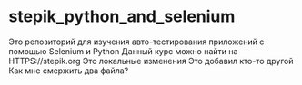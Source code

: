 # stepik_python_and_selenium
Это репозиторий для изучения авто-тестирования приложений с помощью Selenium и Python
Данный курс можно найти на HTTPS://stepik.org
Это локальные изменения
Это добавил кто-то другой
Как мне смержить два файла?
